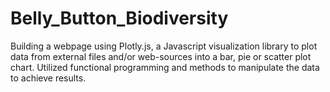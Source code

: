 # Belly_Button_Biodiversity
Building a webpage using Plotly.js, a Javascript visualization library to plot data from external files and/or web-sources into a bar, pie or scatter plot chart. Utilized functional programming and methods to manipulate the data to achieve results.
